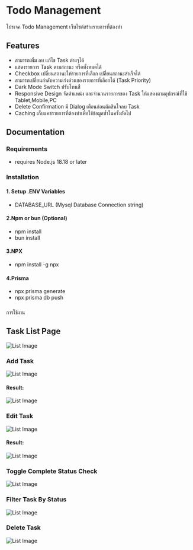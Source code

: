 # Todo Management
โปรเจค Todo Management เว็บไซต์สร้างรายการที่ต้องทำ
## Features
- สามารถเพิ่ม ลบ แก้ไข Task ต่างๆได้
- แสดงรายการ Task ตามสถานะ หรือทั้งหมดได้
- Checkbox เปลี่ยนสถานะให้รายการที่เลือก เปลี่ยนสถานะสำเร็จได้
- สามารถเปลี่ยนลำดับความเร่งด่วนของรายการที่เลือกได้ (Task Priority)
- Dark Mode Switch ปรับโทนสี
- Responsive Design จัดตำแหน่ง และจำนวนรายการของ Task ให้แสดงตามอุปกรณ์ที่ใช้ Tablet,Mobile,PC
- Delete Confirmation มี Dialog เตือนก่อนตัดสินใจลบ Task
- Caching เก็บแคชรายการที่ต้องทำเพื่อใช้ข้อมูลซ้ำในครั้งถัดไป


## Documentation
  
### Requirements
- requires Node.js 18.18 or later


### Installation

#### 1. Setup .ENV Variables
- DATABASE_URL (Mysql Database Connection string)

#### 2.Npm or bun (Optional)
- npm install
- bun install
#### 3.NPX
- npm install -g npx
#### 4.Prisma
- npx prisma generate
- npx prisma db push
###

การใช้งาน
## Task List Page
![List Image](https://raw.githubusercontent.com/ThunPao/todowebapp/master/documentation/list.webp)

### Add Task
![List Image](https://raw.githubusercontent.com/ThunPao/todowebapp/master/documentation/add.webp)

#### Result:
![List Image](https://raw.githubusercontent.com/ThunPao/todowebapp/master/documentation/add_after.webp)

### Edit Task
![List Image](https://raw.githubusercontent.com/ThunPao/todowebapp/master/documentation/edit.webp)

#### Result:
![List Image](https://raw.githubusercontent.com/ThunPao/todowebapp/master/documentation/edit_after.webp)


### Toggle Complete Status Check
![List Image](https://raw.githubusercontent.com/ThunPao/todowebapp/master/documentation/checktask.webp)

### Filter Task By Status
![List Image](https://raw.githubusercontent.com/ThunPao/todowebapp/master/documentation/filters.webp)

### Delete Task
![List Image](https://raw.githubusercontent.com/ThunPao/todowebapp/master/documentation/deltask.webp)



